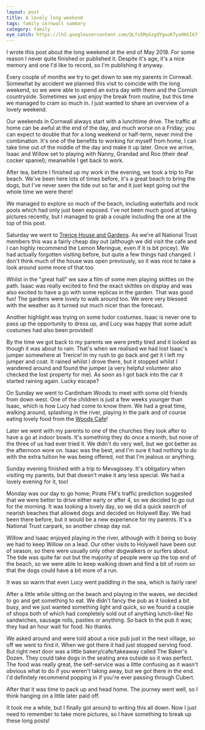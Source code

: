 ```yaml
---
layout: post
title: A lovely long weekend
tags: family cornwall summary
category: family
eye_catch: https://lh3.googleusercontent.com/QLfs5MyGzgdYgooKTye0HSI67f3uqOH5KtRawj4LqfKxKPK96_mO9TIxpQC12FGu-YYIQvk3eJ2AowAk2XULemOpwJ-K_0rJB6ZNt1wdKvod_2OEJ3fwyOFS42tvAEdOUXlJFw31yvY=w1280-h720-no
---
```


I wrote this post about the long weekend at the end of May 2018. For some reason I never quite finished or published it. Despite it's age, it's a nice memory and one I'd like to record, so I'm publishing it anyway.

Every couple of months we try to get down to see my parents in Cornwall. Somewhat by accident we planned this visit to coincide with the long weekend, so we were able to spend an extra day with them and the Cornish countryside. Sometimes we just enjoy the break from routine, but this time we managed to cram so much in. I just wanted to share an overview of a lovely weekend.

<!--more-->

Our weekends in Cornwall always start with a lunchtime drive. The traffic at home can be awful at the end of the day, and much worse on a Friday; you can expect to double that for a long weekend or half-term, never mind the combination. It's one of the benefits to working for myself from home, I can take time out of the middle of the day and make it up later. Once we arrive, Isaac and Willow set to playing with Nanny, Grandad and Roo (their deaf cocker spaniel); meanwhile I get back to work.

After tea, before I finished up my work in the evening, we took a trip to Par beach. We've been here lots of times before, it's a great beach to bring the dogs, but I've never seen the tide out so far and it just kept going out the whole time we were there!

We managed to explore so much of the beach, including waterfalls and rock pools which had only just been exposed. I've not been much good at taking pictures recently, but I managed to grab a couple including the one at the top of this post.

Saturday we went to [Trerice House and Gardens](https://www.nationaltrust.org.uk/trerice). As we're all National Trust members this was a fairly cheap day out (although we did visit the cafe and I can highly recommend the Lemon Meringue, even if it is bit pricey). We had actually forgotten visiting before, but quite a few things had changed. I don't think much of the house was open previously, so it was nice to take a look around some more of that too.

Whilst in the "great hall" we saw a film of some men playing skittles on the path. Isaac was really excited to find the exact skittles on display and was also excited to have a go with some replicas in the garden. That was good fun! The gardens were lovely to walk around too. We were very blessed with the weather as it turned out much nicer than the forecast.

Another highlight was trying on some tudor costumes. Isaac is never one to pass up the opportunity to dress up, and Lucy was happy that some adult costumes had also been provided!

By the time we got back to my parents we were pretty tired and it looked as though it was about to rain. That's when we realised we had lost Isaac's jumper somewhere at Trerice! In my rush to go back and get it I left my jumper and coat. It rained whilst I drove there, but it stopped whilst I wandered around and found the jumper (a very helpful volunteer also checked the lost property for me). As soon as I got back into the car it started raining again. Lucky escape?

On Sunday we went to Cardinham Woods to meet with some old friends from down west. One of the children is just a few weeks younger than Isaac, which is how Lucy had come to know them. We had a great time, walking around, splashing in the river, playing in the park and of course eating lovely food from the [Woods Cafe](https://www.woodscafe.co.uk/)!

Later we went with my parents to one of the churches they look after to have a go at indoor bowls. It's something they do once a month, but none of the three of us had ever tried it. We didn't do very well, but we got better as the afternoon wore on. Isaac was the best, and I'm sure it had nothing to do with the extra tuition he was being offered, not that I'm jealous or anything.

Sunday evening finished with a trip to Mevagissey. It's obligatory when visiting my parents, but that doesn't make it any less special. We had a lovely evening for it, too!

Monday was our day to go home; Pirate FM's traffic prediction suggested that we were better to drive either early or after 4, so we decided to go out for the morning. It was looking a lovely day, so we did a quick search of nearish beaches that allowed dogs and decided on Holywell Bay. We had been there before, but it would be a new experience for my parents. It's a National Trust carpark, so another cheap day out.

Willow and Isaac enjoyed playing in the river, although with it being so busy we had to keep Willow on a lead. Our other visits to Holywell have been out of season, so there were usually only other dogwalkers or surfers about. The tide was quite far out but the majority of people were up the top end of the beach, so we were able to keep walking down and find a bit of room so that the dogs could have a bit more of a run.

It was so warm that even Lucy went paddling in the sea, which is fairly rare!

After a little while sitting on the beach and playing in the waves, we decided to go and get something to eat. We didn't fancy the pub as it looked a bit busy, and we just wanted something light and quick, so we found a couple of shops both of which had completely sold out of anything lunch-like! No sandwiches, sausage rolls, pasties or anything. So back to the pub it was; they had an hour wait for food. No thanks.

We asked around and were told about a nice pub just in the next village, so off we went to find it. When we got there it had just stopped serving food. But right next door was a little bakery/cafe/takeaway called The Baker's Dozen. They could take dogs in the seating area outside so it was perfect. The food was really great, the self-service was a little confusing as it wasn't obvious what to do if you weren't taking away, but we got there in the end. I'd definitely recommend popping in if you're ever passing through Cubert.

After that it was time to pack up and head home. The journey went well, so I think hanging on a little later paid off.

It took me a while, but I finally got around to writing this all down. Now I just need to remember to take more pictures, so I have something to break up these long posts!
